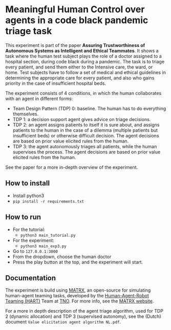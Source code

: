 # Meaningful Human Control over agents in a code black pandemic triage task

This experiment is part of the paper **Assuring Trustworthiness of Autonomous Systems as Intelligent and Ethical Teammates**. 
It shows a task where the human test subject plays the role of a doctor assigned to a hospital section, during code black during a pandemic. The task is to triage every patient, and send them either to the Intensive care, the ward, or home. Test subjects have to follow a set of medical and ethical guidelines in determining the appropriate care for every patient, and also who gains priority in the case of insufficient hospital beds. 

The experiment consists of 4 conditions, in which the human collaborates with an agent in different forms:
- Team Design Pattern (TDP) 0: baseline. The human has to do everything themselves.
- TDP 1: a decision support agent gives advice on triage decisions. 
- TDP 2: an agent assigns patients to itself it is sure about, and assigns patients to the human in the case of a dilemma (multiple patients but insufficient beds) or otherwise difficult decision. The agent decisions are based on prior value elicited rules from the human. 
- TDP 3: the agent autonomously triages all patients, while the human supervises the process. The agent decisions are based on prior value elicited rules from the human. 

See the paper for a more in-depth overview of the experiment. 

## How to install 
- Install python3
- `pip install -r requirements.txt` 

## How to run
- For the tutorial: 
  - `python3 main_tutorial.py`
- For the experiment: 
  - `python3 main_exp3.py`
- Go to `127.0.0.1:3000`
- From the dropdown, choose the human doctor
- Press the play button at the top, and the experiment will start. 

## Documentation
The experiment is build using [MATRX](https://github.com/matrx-software/matrx), an open-source for simulating human-agent teaming tasks, developed by the [Human-Agent-Robot Teaming (HART)](https://tno-hart.com/) Team at [TNO](https://tno.nl).  For more info, see the [MATRX website](https://github.com/matrx-software/matrx). 

For a more in depth description of the agent triage algorithm, used for TDP 2 (dynamic allocation) and TDP 3 (supervised autonomy), see the (Dutch) document `Value elicitation agent algorithm NL.pdf`. 
